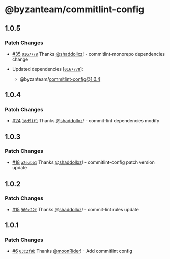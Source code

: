 # @byzanteam/commitlint-config

## 1.0.5

### Patch Changes

- [#35](https://github.com/Byzanteam/jet-linter/pull/35) [`0167778`](https://github.com/Byzanteam/jet-linter/commit/0167778d1133c4c21826e5c96998d62b06e64366) Thanks [@shaddollxz](https://github.com/shaddollxz)! - commitlint-monorepo dependencies change

- Updated dependencies [[`0167778`](https://github.com/Byzanteam/jet-linter/commit/0167778d1133c4c21826e5c96998d62b06e64366)]:
  - @byzanteam/commitlint-config@1.0.4

## 1.0.4

### Patch Changes

- [#24](https://github.com/Byzanteam/jet-linter/pull/24) [`1dd51f1`](https://github.com/Byzanteam/jet-linter/commit/1dd51f183821269151d9539812a49d97079f8705) Thanks [@shaddollxz](https://github.com/shaddollxz)! - commit-lint dependencies modify

## 1.0.3

### Patch Changes

- [#18](https://github.com/Byzanteam/jet-linter/pull/18) [`a2eabb1`](https://github.com/Byzanteam/jet-linter/commit/a2eabb1ff77907e59af830407e6b03f62156cc19) Thanks [@shaddollxz](https://github.com/shaddollxz)! - commitlint-config patch version update

## 1.0.2

### Patch Changes

- [#15](https://github.com/Byzanteam/jet-linter/pull/15) [`960c22f`](https://github.com/Byzanteam/jet-linter/commit/960c22ff338be1873855c01c10958199b68f3560) Thanks [@shaddollxz](https://github.com/shaddollxz)! - commit-lint rules update

## 1.0.1

### Patch Changes

- [#6](https://github.com/Byzanteam/jet-linter/pull/6) [`03c2f9b`](https://github.com/Byzanteam/jet-linter/commit/03c2f9b7949bdd65cd63e2a8c60e6a8bc816ae9a) Thanks [@moonRider](https://github.com/moonRider)! - Add commitlint config
